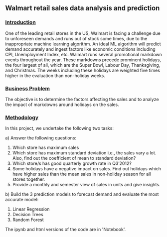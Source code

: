 ## Walmart retail sales data analysis and prediction

### <ins> Introduction
One of the leading retail stores in the US, Walmart is facing a challenge due to unforeseen demands and runs out of stock some times, due 
to the inappropriate machine learning algorithm. An ideal ML algorithm will predict demand accurately and ingest factors like economic 
conditions including CPI, Unemployment Index, etc. Walmart runs several promotional markdown events throughout the year. These markdowns 
precede prominent holidays, the four largest of all, which are the Super Bowl, Labour Day, Thanksgiving, and Christmas. The weeks including 
these holidays are weighted five times higher in the evaluation than non-holiday weeks.

### <ins>Business Problem
The objective is to determine the factors affecting the sales and to analyze the impact of markdowns around holidays on the sales.

### <ins>Methodology
In this project, we undertake the following two tasks:

a) Answer the following questions: 
1. Which store has maximum sales
2. Which store has maximum standard deviation i.e., the sales vary a lot. Also, find out the coefficient of mean to standard deviation?
3. Which store/s has good quarterly growth rate in Q3’2012?
4. Some holidays have a negative impact on sales. Find out holidays which have higher sales than the mean sales in non-holiday season for 
  all stores together.
5. Provide a monthly and semester view of sales in units and give insights.

b) Build the 3 prediction models to forecast demand and evaluate the most accurate model:
1. Linear Regression
2. Decision Trees
3. Random Forest

The ipynb and html versions of the code are in 'Notebook'.
